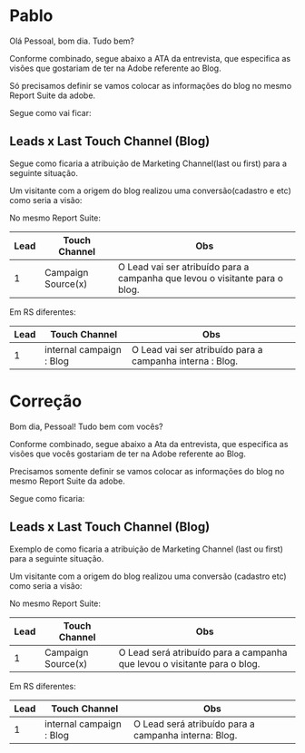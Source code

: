 # Pablo

Olá Pessoal, bom dia. Tudo bem?

Conforme combinado, segue abaixo a ATA da entrevista, que especifica as visões que gostariam de ter na Adobe referente ao Blog.

Só precisamos definir se vamos colocar as informações do blog no mesmo Report Suite da adobe.

Segue como vai ficar:

## Leads x Last Touch Channel (Blog)

Segue como ficaria a atribuição de Marketing Channel(last ou first) para a seguinte situação.

Um visitante com a origem do blog realizou uma conversão(cadastro e etc) como seria a visão:


No mesmo Report Suite:
	
Lead | Touch Channel | Obs
------- | ---------------- | ---------- 
1 | Campaign Source(x)   | O Lead vai ser atribuído para a campanha que levou o visitante para o blog.
   
	
	
Em RS diferentes:

Lead | Touch Channel | Obs
------- | ---------------- | ---------- 
1 | internal campaign : Blog   | O Lead vai ser atribuído para a campanha interna : Blog.





# Correção

Bom dia, Pessoal! Tudo bem com vocês?

Conforme combinado, segue abaixo a Ata da entrevista, que especifica as visões que vocês gostariam de ter na Adobe referente ao Blog.

Precisamos somente definir se vamos colocar as informações do blog no mesmo Report Suite da adobe.

Segue como ficaria:

## Leads x Last Touch Channel (Blog)

Exemplo de como ficaria a atribuição de Marketing Channel (last ou first) para a seguinte situação.

Um visitante com a origem do blog realizou uma conversão (cadastro etc) como seria a visão:


No mesmo Report Suite:
	
Lead | Touch Channel | Obs
------- | ---------------- | ---------- 
1 | Campaign Source(x)   | O Lead será atribuído para a campanha que levou o visitante para o blog.
   
	
	
Em RS diferentes:

Lead | Touch Channel | Obs
------- | ---------------- | ---------- 
1 | internal campaign : Blog   | O Lead será atribuído para a campanha interna: Blog.

